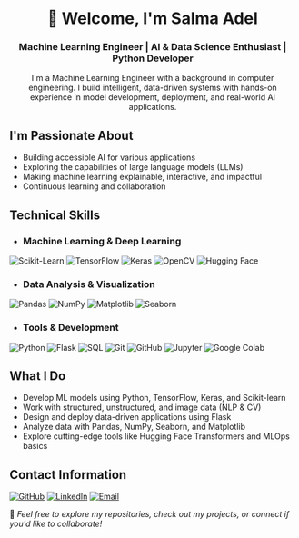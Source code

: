 <h1 align="center"> 💫 Welcome, I'm Salma Adel</h1>
<h3 align="center">Machine Learning Engineer | AI & Data Science Enthusiast | Python Developer</h3>
<p align="center"> I'm a Machine Learning Engineer with a background in computer engineering. I build intelligent, data-driven systems with hands-on experience in model development, deployment, and real-world AI applications.</p>

## I'm Passionate About

- Building accessible AI for various applications  
- Exploring the capabilities of large language models (LLMs)  
- Making machine learning explainable, interactive, and impactful  
- Continuous learning and collaboration

  
## Technical Skills

- ### Machine Learning & Deep Learning
![Scikit-Learn](https://img.shields.io/badge/Scikit--Learn-F7931E?style=for-the-badge&logo=scikitlearn&logoColor=white)
![TensorFlow](https://img.shields.io/badge/TensorFlow-FF6F00?style=for-the-badge&logo=tensorflow&logoColor=white)
![Keras](https://img.shields.io/badge/Keras-D00000?style=for-the-badge&logo=keras&logoColor=white)
![OpenCV](https://img.shields.io/badge/OpenCV-5C3EE8?style=for-the-badge&logo=opencv&logoColor=white)
![Hugging Face](https://img.shields.io/badge/HuggingFace-FFCC00?style=for-the-badge&logo=huggingface&logoColor=black)


- ### Data Analysis & Visualization
![Pandas](https://img.shields.io/badge/Pandas-150458?style=for-the-badge&logo=pandas&logoColor=white)
![NumPy](https://img.shields.io/badge/NumPy-013243?style=for-the-badge&logo=numpy&logoColor=white)
![Matplotlib](https://img.shields.io/badge/Matplotlib-11557C?style=for-the-badge&logo=matplotlib&logoColor=white)
![Seaborn](https://img.shields.io/badge/Seaborn-4B8BBE?style=for-the-badge&logo=python&logoColor=white)


- ### Tools & Development
![Python](https://img.shields.io/badge/Python-3776AB?style=for-the-badge&logo=python&logoColor=white)
![Flask](https://img.shields.io/badge/Flask-000000?style=for-the-badge&logo=flask&logoColor=white)
![SQL](https://img.shields.io/badge/SQL-4479A1?style=for-the-badge&logo=mysql&logoColor=white)
![Git](https://img.shields.io/badge/Git-F05032?style=for-the-badge&logo=git&logoColor=white)
![GitHub](https://img.shields.io/badge/GitHub-181717?style=for-the-badge&logo=github&logoColor=white)
![Jupyter](https://img.shields.io/badge/Jupyter-F37626?style=for-the-badge&logo=jupyter&logoColor=white)
![Google Colab](https://img.shields.io/badge/Google%20Colab-F9AB00?style=for-the-badge&logo=googlecolab&logoColor=white)


## What I Do

- Develop ML models using Python, TensorFlow, Keras, and Scikit-learn  
- Work with structured, unstructured, and image data (NLP & CV)  
- Design and deploy data-driven applications using Flask  
- Analyze data with Pandas, NumPy, Seaborn, and Matplotlib  
- Explore cutting-edge tools like Hugging Face Transformers and MLOps basics


## Contact Information

[![GitHub](https://img.shields.io/badge/GitHub-181717?style=for-the-badge&logo=github&logoColor=white)](https://github.com/salmadel)
[![LinkedIn](https://img.shields.io/badge/LinkedIn-0077B5?style=for-the-badge&logo=linkedin&logoColor=white)](https://www.linkedin.com/in/salma-adel-035011252)
[![Email](https://img.shields.io/badge/Email-salma.adel.saleh.10@gmail.com-D14836?style=for-the-badge&logo=gmail&logoColor=white)](mailto:salma.adel.saleh.10@gmail.com)


🌟 *Feel free to explore my repositories, check out my projects, or connect if you'd like to collaborate!*
